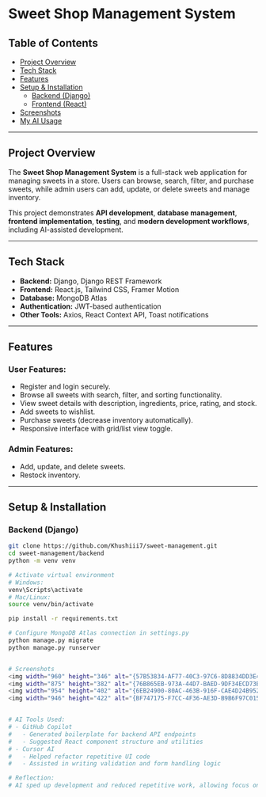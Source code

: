 # Sweet Shop Management System

## Table of Contents
- [Project Overview](#project-overview)  
- [Tech Stack](#tech-stack)  
- [Features](#features)  
- [Setup & Installation](#setup--installation)  
  - [Backend (Django)](#backend-django)  
  - [Frontend (React)](#frontend-react)  
- [Screenshots](#screenshots)  
- [My AI Usage](#my-ai-usage)  
---

## Project Overview
The **Sweet Shop Management System** is a full-stack web application for managing sweets in a store. Users can browse, search, filter, and purchase sweets, while admin users can add, update, or delete sweets and manage inventory.  

This project demonstrates **API development**, **database management**, **frontend implementation**, **testing**, and **modern development workflows**, including AI-assisted development.

---

## Tech Stack
- **Backend:** Django, Django REST Framework  
- **Frontend:** React.js, Tailwind CSS, Framer Motion  
- **Database:** MongoDB Atlas  
- **Authentication:** JWT-based authentication  
- **Other Tools:** Axios, React Context API, Toast notifications  

---

## Features

### User Features:
- Register and login securely.
- Browse all sweets with search, filter, and sorting functionality.
- View sweet details with description, ingredients, price, rating, and stock.
- Add sweets to wishlist.
- Purchase sweets (decrease inventory automatically).
- Responsive interface with grid/list view toggle.

### Admin Features:
- Add, update, and delete sweets.
- Restock inventory.

---

## Setup & Installation

### Backend (Django)
```bash
git clone https://github.com/Khushiii7/sweet-management.git
cd sweet-management/backend
python -m venv venv

# Activate virtual environment
# Windows:
venv\Scripts\activate
# Mac/Linux:
source venv/bin/activate

pip install -r requirements.txt

# Configure MongoDB Atlas connection in settings.py
python manage.py migrate
python manage.py runserver


# Screenshots
<img width="960" height="346" alt="{57B53834-AF77-40C3-97C6-8D8834DD3E40}" src="https://github.com/user-attachments/assets/38d7bf9a-f47b-4443-9f66-d68559fd8b03" />
<img width="875" height="382" alt="{76B865EB-973A-44D7-BAED-9DF34ECD73BF}" src="https://github.com/user-attachments/assets/cbeac1cc-80c5-41d0-95a6-dfb230971e2e" />
<img width="954" height="402" alt="{6EB24900-80AC-463B-916F-CAE4D24B9527}" src="https://github.com/user-attachments/assets/0d770555-1a8b-4abb-9f4d-8e6cee96b07e" />
<img width="946" height="422" alt="{BF747175-F7CC-4F36-AE3D-B9B6F97C015A}" src="https://github.com/user-attachments/assets/c76a427e-1caa-4846-a9e4-3cc4a2d60db9" />


# AI Tools Used:
# - GitHub Copilot
#   - Generated boilerplate for backend API endpoints
#   - Suggested React component structure and utilities
# - Cursor AI
#   - Helped refactor repetitive UI code
#   - Assisted in writing validation and form handling logic

# Reflection:
# AI sped up development and reduced repetitive work, allowing focus on integration, testing, and UI/UX improvements.


